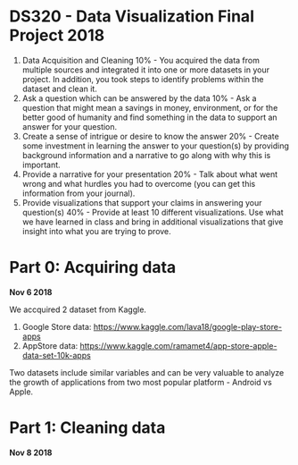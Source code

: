 # DS320 - Data Visualization Final Project 2018

1. Data Acquisition and Cleaning 10% - You acquired the data from multiple sources and integrated it into one or more datasets in your project. In addition, you took steps to identify problems within the dataset and clean it. 
2. Ask a question which can be answered by the data 10% - Ask a question that might mean a savings in money, environment, or for the better good of humanity and find something in the data to support an answer for your question.
3. Create a sense of intrigue or desire to know the answer 20% - Create some investment in learning the answer to your question(s) by providing background information and a narrative to go along with why this is important.
4. Provide a narrative for your presentation 20% - Talk about what went wrong and what hurdles you had to overcome (you can get this information from your journal).
5. Provide visualizations that support your claims in answering your question(s) 40% - Provide at least 10 different visualizations. Use what we have learned in class and bring in additional visualizations that give insight into what you are trying to prove. 

# Part 0: Acquiring data

**Nov 6 2018**

We accquired 2 dataset from Kaggle. 
1. Google Store data: https://www.kaggle.com/lava18/google-play-store-apps
2. AppStore data: https://www.kaggle.com/ramamet4/app-store-apple-data-set-10k-apps

Two datasets include similar variables and can be very valuable to analyze the growth of applications from two most popular platform - Android vs Apple.

# Part 1: Cleaning data

**Nov 8 2018**

